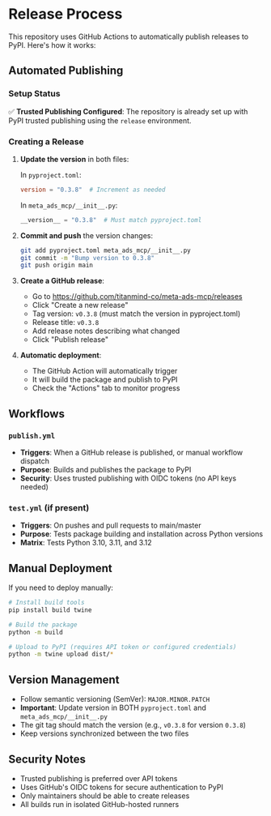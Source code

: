 # Release Process

This repository uses GitHub Actions to automatically publish releases to PyPI. Here's how it works:

## Automated Publishing

### Setup Status

✅ **Trusted Publishing Configured**: The repository is already set up with PyPI trusted publishing using the `release` environment.

### Creating a Release

1. **Update the version** in both files:
   
   In `pyproject.toml`:
   ```toml
   version = "0.3.8"  # Increment as needed
   ```
   
   In `meta_ads_mcp/__init__.py`:
   ```python
   __version__ = "0.3.8"  # Must match pyproject.toml
   ```

2. **Commit and push** the version changes:
   ```bash
   git add pyproject.toml meta_ads_mcp/__init__.py
   git commit -m "Bump version to 0.3.8"
   git push origin main
   ```

3. **Create a GitHub release**:
   - Go to https://github.com/titanmind-co/meta-ads-mcp/releases
   - Click "Create a new release"
   - Tag version: `v0.3.8` (must match the version in pyproject.toml)
   - Release title: `v0.3.8`
   - Add release notes describing what changed
   - Click "Publish release"

4. **Automatic deployment**:
   - The GitHub Action will automatically trigger
   - It will build the package and publish to PyPI
   - Check the "Actions" tab to monitor progress

## Workflows

### `publish.yml`
- **Triggers**: When a GitHub release is published, or manual workflow dispatch
- **Purpose**: Builds and publishes the package to PyPI
- **Security**: Uses trusted publishing with OIDC tokens (no API keys needed)

### `test.yml` (if present)
- **Triggers**: On pushes and pull requests to main/master
- **Purpose**: Tests package building and installation across Python versions
- **Matrix**: Tests Python 3.10, 3.11, and 3.12

## Manual Deployment

If you need to deploy manually:

```bash
# Install build tools
pip install build twine

# Build the package
python -m build

# Upload to PyPI (requires API token or configured credentials)
python -m twine upload dist/*
```

## Version Management

- Follow semantic versioning (SemVer): `MAJOR.MINOR.PATCH`
- **Important**: Update version in BOTH `pyproject.toml` and `meta_ads_mcp/__init__.py`
- The git tag should match the version (e.g., `v0.3.8` for version `0.3.8`)
- Keep versions synchronized between the two files

## Security Notes

- Trusted publishing is preferred over API tokens
- Uses GitHub's OIDC tokens for secure authentication to PyPI
- Only maintainers should be able to create releases
- All builds run in isolated GitHub-hosted runners 
